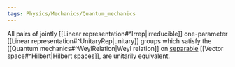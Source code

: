 ```yaml
---
tags: Physics/Mechanics/Quantum_mechanics 
---
```


All pairs of jointly [[Linear representation#^Irrep|irreducible]] one-parameter [[Linear representation#^UnitaryRep|unitary]] groups which satisfy the [[Quantum mechanics#^WeylRelation|Weyl relation]] on [separable](Quantum%20mechanics.md#^Separable) [[Vector space#^Hilbert|Hilbert spaces]], are unitarily equivalent.